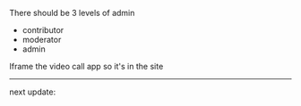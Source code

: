 There should be 3 levels of admin

- contributor
- moderator
- admin

Iframe the video call app so it's in the site

---
next update: 

